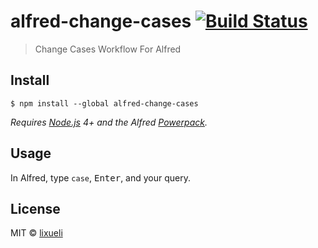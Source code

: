 # alfred-change-cases [![Build Status](https://travis-ci.org/mixj93/alfred-change-cases.svg?branch=master)](https://travis-ci.org/mixj93/alfred-change-cases)

> Change Cases Workflow For Alfred

## Install

```
$ npm install --global alfred-change-cases
```

_Requires [Node.js](https://nodejs.org) 4+ and the Alfred [Powerpack](https://www.alfredapp.com/powerpack/)._

## Usage

In Alfred, type `case`, <kbd>Enter</kbd>, and your query.

## License

MIT © [lixueli](https://xueli.li)
